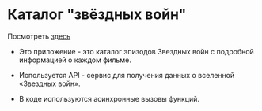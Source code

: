 # Каталог "звёздных войн"

Посмотреть [здесь](https://margaritadaynitcyna.github.io/star-wars-api-JS/)

- Это приложение - это каталог эпизодов Звездных войн с подробной информацией о каждом фильме.

- Используется API - сервис для получения данных о вселенной «Звездных войн».

- В коде используются асинхронные вызовы функций.
